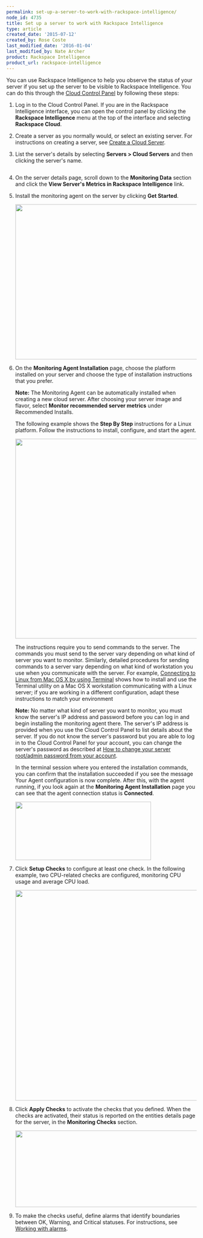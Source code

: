 ```yaml
---
permalink: set-up-a-server-to-work-with-rackspace-intelligence/
node_id: 4735
title: Set up a server to work with Rackspace Intelligence
type: article
created_date: '2015-07-12'
created_by: Rose Coste
last_modified_date: '2016-01-04'
last_modified_by: Nate Archer
product: Rackspace Intelligence
product_url: rackspace-intelligence
---
```


You can use Rackspace Intelligence to help you observe the status of
your server if you set up the server to be visible to Rackspace
Intelligence. You can do this through the [Cloud Control
Panel](https://mycloud.rackspace.com/) by following these steps:

1.  Log in to the Cloud Control Panel. If you are in the Rackspace
    Intelligence interface, you can open the control panel by clicking
    the **Rackspace Intelligence** menu at the top of the interface and
    selecting **Rackspace Cloud**.
2.  Create a server as you normally would, or select an existing server.
    For instructions on creating a server, see
    [Create a Cloud Server](/how-to/create-a-cloud-server).
3.  List the server's details by selecting **Servers &gt; Cloud
    Servers** and then clicking the server's name.

    <img src="{% asset_path rackspace-intelligence/set-up-a-server-to-work-with-rackspace-intelligence/servers-list-details-.png %}" alt="" />

4.  On the server details page, scroll down to the **Monitoring
    Data** section and click the **View Server's Metrics in Rackspace
    Intelligence** link.
5.  Install the monitoring agent on the server by clicking **Get
    Started**.

    <img src="{% asset_path rackspace-intelligence/set-up-a-server-to-work-with-rackspace-intelligence/intelligence-monitoring-notset.png %}" width="672" height="409" />

6.  On the **Monitoring Agent Installation** page, choose the platform
    installed on your server and choose the type of installation
    instructions that you prefer. 

    **Note:** The Monitoring Agent can be automatically installed when
    creating a new cloud server. After choosing your server image and flavor, 
    select **Monitor recommended server metrics** under Recommended Installs.
    
    The following example shows the **Step By Step** instructions for a Linux platform. Follow the instructions
    to install, configure, and start the agent.

    <img src="{% asset_path rackspace-intelligence/set-up-a-server-to-work-with-rackspace-intelligence/intelligence-install-agent-linux_0.png %}" width="649" height="527" />
    
    The instructions require you to send commands to the server. The
    commands you must send to the server vary depending on what kind of
    server you want to monitor. Similarly, detailed procedures for
    sending commands to a server vary depending on what kind of
    workstation you use when you communicate with the server. For
    example, [Connecting to Linux from Mac OS X by using
    Terminal](/how-to/connecting-to-linux-from-mac-os-x-by-using-terminal) shows
    how to install and use the Terminal utility on a Mac OS X
    workstation communicating with a Linux server; if you are working in
    a different configuration, adapt these instructions to match your
    environment

    **Note:**
    No matter what kind of server you want to monitor, you
    must know the server's IP address and password before you can log in
    and begin installing the monitoring agent there. The server's IP
    address is provided when you use the Cloud Control Panel to list
    details about the server. If you do not know the server's password
    but you are able to log in to the Cloud Control Panel for your
    account, you can change the server's password as described at [How
    to change your server root/admin password from your
    account](/how-to/how-to-change-your-server-rootadmin-password-from-your-account).

    In the terminal session where you entered the installation commands,
    you can confirm that the installation succeeded if you see the
    message Your Agent configuration is now complete. After this, with
    the agent running, if you look again at the **Monitoring Agent
    Installation** page you can see that the agent connection status
    is **Connected**.

    <img src="{% asset_path rackspace-intelligence/set-up-a-server-to-work-with-rackspace-intelligence/intelligence-agent-connected.png %}" width="359" height="154" />
    
7.  Click **Setup Checks** to configure at least one check. In the
    following example, two CPU-related checks are configured, monitoring
    CPU usage and average CPU load.

    <img src="{% asset_path rackspace-intelligence/set-up-a-server-to-work-with-rackspace-intelligence/intelligence-check-selection.png %}" width="637" height="555" />
    
8.  Click **Apply Checks** to activate the checks that you defined. When
    the checks are activated, their status is reported on the entities
    details page for the server, in the **Monitoring Checks** section.

    <img src="{% asset_path rackspace-intelligence/set-up-a-server-to-work-with-rackspace-intelligence/intelligence-monitoring-checks-2set.png %}" width="779" height="202" />
    
9.  To make the checks useful, define alarms that identify boundaries
    between OK, Warning, and Critical statuses. For instructions,
    see [Working with alarms](/how-to/working-with-alarms).
